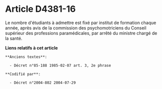 # Article D4381-16

Le nombre d'étudiants à admettre est fixé par institut de formation chaque année, après avis de la commission des
psychomotriciens du Conseil supérieur des professions paramédicales, par arrêté du ministre chargé de la santé.

**Liens relatifs à cet article**

	**Anciens textes**:

	  - Décret n°85-188 1985-02-07 art. 3, 2e phrase

	**Codifié par**:

	  - Décret n°2004-802 2004-07-29
